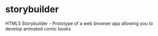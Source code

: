 storybuilder
============

HTML5 Storybuilder - Prototype of a web browser app allowing you to develop animated comic books
